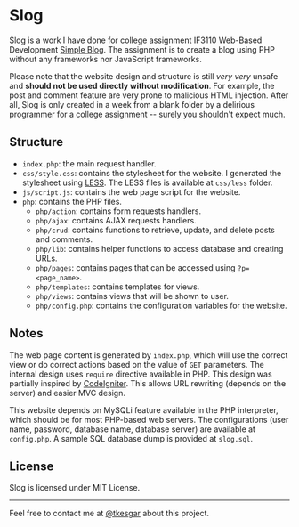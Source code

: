 # Slog

Slog is a work I have done for college assignment IF3110 Web-Based Development [Simple Blog](https://github.com/if-itb/IF3110-01-Simple-Blog). The assignment is to create a blog using PHP without any frameworks nor JavaScript frameworks.

Please note that the website design and structure is still *very very* unsafe and **should not be used directly without modification**. For example, the post and comment feature are very prone to malicious HTML injection. After all, Slog is only created in a week from a blank folder by a delirious programmer for a college assignment -- surely you shouldn't expect much.

## Structure

- `index.php`: the main request handler.
- `css/style.css`: contains the stylesheet for the website. I generated the stylesheet using [LESS](http://lesscss.org/). The LESS files is available at `css/less` folder.
- `js/script.js`: contains the web page script for the website.
- `php`: contains the PHP files.
  - `php/action`: contains form requests handlers.
  - `php/ajax`: contains AJAX requests handlers.
  - `php/crud`: contains functions to retrieve, update, and delete posts and comments.
  - `php/lib`: contains helper functions to access database and creating URLs.
  - `php/pages`: contains pages that can be accessed using `?p=<page_name>`.
  - `php/templates`: contains templates for views.
  - `php/views`: contains views that will be shown to user.
  - `php/config.php`: contains the configuration variables for the website.

## Notes

The web page content is generated by `index.php`, which will use the correct view or do correct actions based on the value of `GET` parameters. The internal design uses `require` directive available in PHP. This design was partially inspired by [CodeIgniter](https://ellislab.com/codeigniter). This allows URL rewriting (depends on the server) and easier MVC design.

This website depends on MySQLi feature available in the PHP interpreter, which should be for most PHP-based web servers. The configurations (user name, password, database name, database server) are available at `config.php`. A sample SQL database dump is provided at `slog.sql`.

## License

Slog is licensed under MIT License.

----

Feel free to contact me at [@tkesgar](https://twitter.com/tkesgar) about this project.
